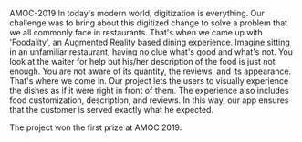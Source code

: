 AMOC-2019
In today's modern world, digitization is everything. Our challenge was to bring about this digitized change to solve a problem that we all commonly face in restaurants. That's when we came up with 'Foodality', an Augmented Reality based dining experience. Imagine sitting in an unfamiliar restaurant, having no clue what's good and what's not. You look at the waiter for help but his/her description of the food is just not enough. You are not aware of its quantity, the reviews, and its appearance. That's where we come in. Our project lets the users to visually experience the dishes as if it were right in front of them. The experience also includes food customization,  description, and reviews. In this way, our app ensures that the customer is served exactly what he expected.

The project won the first prize at AMOC 2019.
